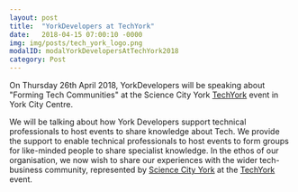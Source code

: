 ```yaml
---
layout: post
title:  "YorkDevelopers at TechYork"
date:   2018-04-15 07:00:10 -0000
img: img/posts/tech_york_logo.png
modalID: modalYorkDevelopersAtTechYork2018
category: Post
---
```


On Thursday 26th April 2018, YorkDevelopers will be speaking about "Forming Tech Communities" at the Science City York [TechYork][tech-york-april-link] event in York City Centre.

We will be talking about how York Developers support technical professionals to host events to share knowledge about Tech.  We provide the support to enable technical professionals to host events to form groups for like-minded people to share specialist knowledge.  In the ethos of our organisation, we now wish to share our experiences with the wider tech-business community, represented by [Science City York][science-city-york-link] at the [TechYork][tech-york-april-link] event.

[tech-york-april-link]: https://www.eventbrite.co.uk/e/tech-york-tickets-44476215558
[science-city-york-link]: http://www.scy.co.uk/